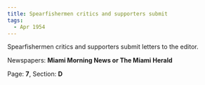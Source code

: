 ```yaml
---  
title: Spearfishermen critics and supporters submit  
tags:  
  - Apr 1954  
---  
```

  
Spearfishermen critics and supporters submit letters to the editor.  
  
Newspapers: **Miami Morning News or The Miami Herald**  
  
Page: **7**, Section: **D** 
